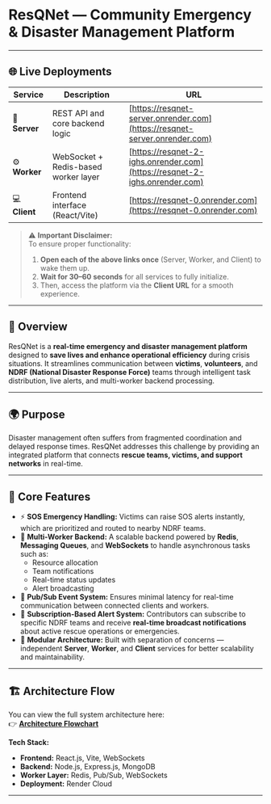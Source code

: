 
# ResQNet — Community Emergency & Disaster Management Platform

---
## 🌐 Live Deployments

| Service | Description | URL |
|----------|--------------|-----|
| 🧠 **Server** | REST API and core backend logic | [https://resqnet-server.onrender.com](https://resqnet-server.onrender.com) |
| ⚙️ **Worker** | WebSocket + Redis-based worker layer | [https://resqnet-2-ighs.onrender.com](https://resqnet-2-ighs.onrender.com) |
| 💻 **Client** | Frontend interface (React/Vite) | [https://resqnet-0.onrender.com](https://resqnet-0.onrender.com) 

> ⚠️ **Important Disclaimer:**  
> To ensure proper functionality:
> 1. **Open each of the above links once** (Server, Worker, and Client) to wake them up.  
> 2. **Wait for 30–60 seconds** for all services to fully initialize.  
> 3. Then, access the platform via the **Client URL** for a smooth experience.

---

## 🚀 Overview

ResQNet is a **real-time emergency and disaster management platform** designed to **save lives and enhance operational efficiency** during crisis situations. It streamlines communication between **victims**, **volunteers**, and **NDRF (National Disaster Response Force)** teams through intelligent task distribution, live alerts, and multi-worker backend processing.

---

## 🌍 Purpose
Disaster management often suffers from fragmented coordination and delayed response times. ResQNet addresses this challenge by providing an integrated platform that connects **rescue teams, victims, and support networks** in real-time.

---

## 🧠 Core Features
- ⚡ **SOS Emergency Handling:** Victims can raise SOS alerts instantly, which are prioritized and routed to nearby NDRF teams.
- 🧵 **Multi-Worker Backend:** A scalable backend powered by **Redis**, **Messaging Queues**, and **WebSockets** to handle asynchronous tasks such as:
  - Resource allocation  
  - Team notifications  
  - Real-time status updates  
  - Alert broadcasting  
- 📡 **Pub/Sub Event System:** Ensures minimal latency for real-time communication between connected clients and workers.
- 🔔 **Subscription-Based Alert System:** Contributors can subscribe to specific NDRF teams and receive **real-time broadcast notifications** about active rescue operations or emergencies.
- 🧩 **Modular Architecture:** Built with separation of concerns — independent **Server**, **Worker**, and **Client** services for better scalability and maintainability.

---

## 🏗️ Architecture Flow

You can view the full system architecture here:  
👉 [**Architecture Flowchart**](https://drive.google.com/file/d/1BeUZKotzJV-82lHw_J0-7-bsVogb2iSF/view)

**Tech Stack:**
- **Frontend:** React.js, Vite, WebSockets  
- **Backend:** Node.js, Express.js, MongoDB  
- **Worker Layer:** Redis, Pub/Sub, WebSockets  
- **Deployment:** Render Cloud

---


